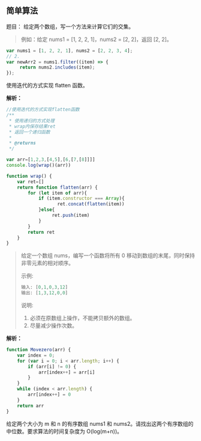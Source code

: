 ## 简单算法

题目： 给定两个数组，写一个方法来计算它们的交集。

> 例如：给定 nums1 = [1, 2, 2, 1]，nums2 = [2, 2]，返回 [2, 2]。

```js
var nums1 = [1, 2, 2, 1], nums2 = [2, 2, 3, 4];
// 2.
var newArr2 = nums1.filter((item) => {
     return nums2.includes(item);
});
```



使用迭代的方式实现 flatten 函数。

**解析：**

```js
//使用迭代的方式实现flatten函数
/**
 * 使用递归的方式处理
 * wrap内保存结果ret
 * 返回一个递归函数
 *
 * @returns
 */

var arr=[1,2,3,[4,5],[6,[7,[8]]]]
console.log(wrap()(arr))

function wrap() {
    var ret=[]
    return function flatten(arr) {
        for (let item of arr){
            if (item.constructor === Array){
                   ret.concat(flatten(item))
            }else{
                 ret.push(item)
            }
        }
        return ret
    }
}
```

> 给定一个数组 nums，编写一个函数将所有 0 移动到数组的末尾，同时保持非零元素的相对顺序。
>
> 示例:
>
> ```js
> 输入: [0,1,0,3,12]
> 输出: [1,3,12,0,0]
> ```
>
> 说明:
>
> 1. 必须在原数组上操作，不能拷贝额外的数组。
> 2. 尽量减少操作次数。

**解析：**

```js
function Movezero(arr) {
    var index = 0;
    for (var i = 0; i < arr.length; i++) {
        if (arr[i] != 0) {
            arr[index++] = arr[i]
        }
    }
    while (index < arr.length) {
        arr[index++] = 0
    }
    return arr
}
```

 给定两个大小为 m 和 n 的有序数组 nums1 和 nums2。请找出这两个有序数组的中位数。要求算法的时间复杂度为 O(log(m+n))。

